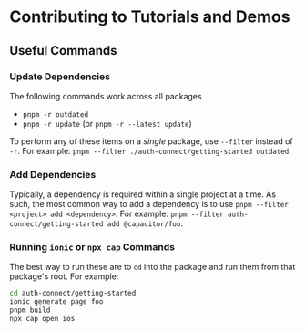 # Contributing to Tutorials and Demos

## Useful Commands

### Update Dependencies

The following commands work across all packages

- `pnpm -r outdated`
- `pnpm -r update` (or `pnpm -r --latest update`)

To perform any of these items on a _single_ package, use `--filter` instead of `-r`. For example: `pnpm --filter ./auth-connect/getting-started outdated`.

### Add Dependencies

Typically, a dependency is required within a single project at a time. As such, the most common way to add a dependency is to use `pnpm --filter <project> add <dependency>`. For example: `pnpm --filter auth-connect/getting-started add @capacitor/foo`.

### Running `ionic` or `npx cap` Commands

The best way to run these are to `cd` into the package and run them from that package's root. For example:

```bash
cd auth-connect/getting-started
ionic generate page foo
pnpm build
npx cap open ios
```
